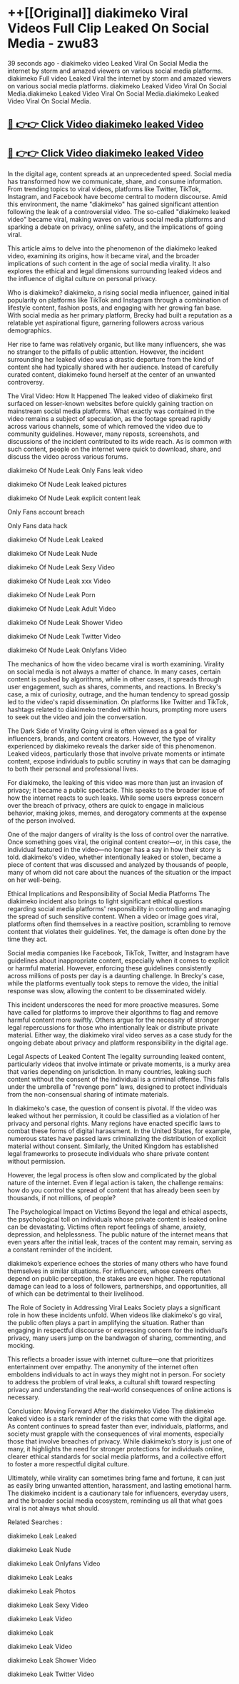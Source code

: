 # ++[[Original]] diakimeko Viral Videos Full Clip Leaked On Social Media - zwu83<br>

39 seconds ago - diakimeko video Leaked Viral On Social Media the internet by storm and amazed viewers on various social media platforms.
diakimeko Full video Leaked Viral the internet by storm and amazed viewers on various social media platforms. diakimeko Leaked Video Viral On Social Media.diakimeko Leaked Video Viral On Social Media.diakimeko Leaked Video Viral On Social Media.<br>


## [🔴 👉👉 Click Video diakimeko leaked Video ](https://onlyclips.site?title=diakimeko&ref=git)

## [🔴 👉👉 Click Video diakimeko leaked Video ](https://onlyclips.site?title=diakimeko&ref=git)

In the digital age, content spreads at an unprecedented speed. Social media has transformed how we communicate, share, and consume information. From trending topics to viral videos, platforms like Twitter, TikTok, Instagram, and Facebook have become central to modern discourse. Amid this environment, the name "diakimeko" has gained significant attention following the leak of a controversial video. The so-called "diakimeko leaked video" became viral, making waves on various social media platforms and sparking a debate on privacy, online safety, and the implications of going viral.

This article aims to delve into the phenomenon of the diakimeko leaked video, examining its origins, how it became viral, and the broader implications of such content in the age of social media virality. It also explores the ethical and legal dimensions surrounding leaked videos and the influence of digital culture on personal privacy.

Who is diakimeko?
diakimeko, a rising social media influencer, gained initial popularity on platforms like TikTok and Instagram through a combination of lifestyle content, fashion posts, and engaging with her growing fan base. With social media as her primary platform, Brecky had built a reputation as a relatable yet aspirational figure, garnering followers across various demographics.

Her rise to fame was relatively organic, but like many influencers, she was no stranger to the pitfalls of public attention. However, the incident surrounding her leaked video was a drastic departure from the kind of content she had typically shared with her audience. Instead of carefully curated content, diakimeko found herself at the center of an unwanted controversy.

The Viral Video: How It Happened
The leaked video of diakimeko first surfaced on lesser-known websites before quickly gaining traction on mainstream social media platforms. What exactly was contained in the video remains a subject of speculation, as the footage spread rapidly across various channels, some of which removed the video due to community guidelines. However, many reposts, screenshots, and discussions of the incident contributed to its wide reach. As is common with such content, people on the internet were quick to download, share, and discuss the video across various forums.

diakimeko Of Nude Leak Only Fans leak video

diakimeko Of Nude Leak leaked pictures

diakimeko Of Nude Leak explicit content leak

Only Fans account breach

Only Fans data hack

diakimeko Of Nude Leak Leaked

diakimeko Of Nude Leak Nude

diakimeko Of Nude Leak Sexy Video

diakimeko Of Nude Leak xxx Video

diakimeko Of Nude Leak Porn

diakimeko Of Nude Leak Adult Video

diakimeko Of Nude Leak Shower Video

diakimeko Of Nude Leak Twitter Video

diakimeko Of Nude Leak Onlyfans Video

The mechanics of how the video became viral is worth examining. Virality on social media is not always a matter of chance. In many cases, certain content is pushed by algorithms, while in other cases, it spreads through user engagement, such as shares, comments, and reactions. In Brecky's case, a mix of curiosity, outrage, and the human tendency to spread gossip led to the video's rapid dissemination. On platforms like Twitter and TikTok, hashtags related to diakimeko trended within hours, prompting more users to seek out the video and join the conversation.

The Dark Side of Virality
Going viral is often viewed as a goal for influencers, brands, and content creators. However, the type of virality experienced by diakimeko reveals the darker side of this phenomenon. Leaked videos, particularly those that involve private moments or intimate content, expose individuals to public scrutiny in ways that can be damaging to both their personal and professional lives.

For diakimeko, the leaking of this video was more than just an invasion of privacy; it became a public spectacle. This speaks to the broader issue of how the internet reacts to such leaks. While some users express concern over the breach of privacy, others are quick to engage in malicious behavior, making jokes, memes, and derogatory comments at the expense of the person involved.

One of the major dangers of virality is the loss of control over the narrative. Once something goes viral, the original content creator—or, in this case, the individual featured in the video—no longer has a say in how their story is told. diakimeko's video, whether intentionally leaked or stolen, became a piece of content that was discussed and analyzed by thousands of people, many of whom did not care about the nuances of the situation or the impact on her well-being.

Ethical Implications and Responsibility of Social Media Platforms
The diakimeko incident also brings to light significant ethical questions regarding social media platforms' responsibility in controlling and managing the spread of such sensitive content. When a video or image goes viral, platforms often find themselves in a reactive position, scrambling to remove content that violates their guidelines. Yet, the damage is often done by the time they act.

Social media companies like Facebook, TikTok, Twitter, and Instagram have guidelines about inappropriate content, especially when it comes to explicit or harmful material. However, enforcing these guidelines consistently across millions of posts per day is a daunting challenge. In Brecky's case, while the platforms eventually took steps to remove the video, the initial response was slow, allowing the content to be disseminated widely.

This incident underscores the need for more proactive measures. Some have called for platforms to improve their algorithms to flag and remove harmful content more swiftly. Others argue for the necessity of stronger legal repercussions for those who intentionally leak or distribute private material. Either way, the diakimeko viral video serves as a case study for the ongoing debate about privacy and platform responsibility in the digital age.

Legal Aspects of Leaked Content
The legality surrounding leaked content, particularly videos that involve intimate or private moments, is a murky area that varies depending on jurisdiction. In many countries, leaking such content without the consent of the individual is a criminal offense. This falls under the umbrella of "revenge porn" laws, designed to protect individuals from the non-consensual sharing of intimate materials.

In diakimeko's case, the question of consent is pivotal. If the video was leaked without her permission, it could be classified as a violation of her privacy and personal rights. Many regions have enacted specific laws to combat these forms of digital harassment. In the United States, for example, numerous states have passed laws criminalizing the distribution of explicit material without consent. Similarly, the United Kingdom has established legal frameworks to prosecute individuals who share private content without permission.

However, the legal process is often slow and complicated by the global nature of the internet. Even if legal action is taken, the challenge remains: how do you control the spread of content that has already been seen by thousands, if not millions, of people?

The Psychological Impact on Victims
Beyond the legal and ethical aspects, the psychological toll on individuals whose private content is leaked online can be devastating. Victims often report feelings of shame, anxiety, depression, and helplessness. The public nature of the internet means that even years after the initial leak, traces of the content may remain, serving as a constant reminder of the incident.

diakimeko’s experience echoes the stories of many others who have found themselves in similar situations. For influencers, whose careers often depend on public perception, the stakes are even higher. The reputational damage can lead to a loss of followers, partnerships, and opportunities, all of which can be detrimental to their livelihood.

The Role of Society in Addressing Viral Leaks
Society plays a significant role in how these incidents unfold. When videos like diakimeko's go viral, the public often plays a part in amplifying the situation. Rather than engaging in respectful discourse or expressing concern for the individual’s privacy, many users jump on the bandwagon of sharing, commenting, and mocking.

This reflects a broader issue with internet culture—one that prioritizes entertainment over empathy. The anonymity of the internet often emboldens individuals to act in ways they might not in person. For society to address the problem of viral leaks, a cultural shift toward respecting privacy and understanding the real-world consequences of online actions is necessary.

Conclusion: Moving Forward After the diakimeko Video
The diakimeko leaked video is a stark reminder of the risks that come with the digital age. As content continues to spread faster than ever, individuals, platforms, and society must grapple with the consequences of viral moments, especially those that involve breaches of privacy. While diakimeko’s story is just one of many, it highlights the need for stronger protections for individuals online, clearer ethical standards for social media platforms, and a collective effort to foster a more respectful digital culture.

Ultimately, while virality can sometimes bring fame and fortune, it can just as easily bring unwanted attention, harassment, and lasting emotional harm. The diakimeko incident is a cautionary tale for influencers, everyday users, and the broader social media ecosystem, reminding us all that what goes viral is not always what should.

Related Searches :

diakimeko Leak Leaked

diakimeko Leak Nude

diakimeko Leak Onlyfans Video

diakimeko Leak Leaks

diakimeko Leak Photos

diakimeko Leak Sexy Video

diakimeko Leak Video

diakimeko Leak

diakimeko Leak Video

diakimeko Leak Shower Video

diakimeko Leak Twitter Video

